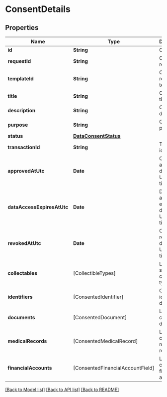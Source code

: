 # ConsentDetails

## Properties
Name | Type | Description | Notes
------------ | ------------- | ------------- | -------------
**id** | **String** | Consent id. | 
**requestId** | **String** | Consent request id. | 
**templateId** | **String** | Consent request template id. | [optional] 
**title** | **String** | Consent title. | 
**description** | **String** | Consent description. | 
**purpose** | **String** | Consent purpose. | [optional] 
**status** | [**DataConsentStatus**](DataConsentStatus.md) |  | 
**transactionId** | **String** | Transaction id. | [optional] 
**approvedAtUtc** | **Date** | Consent approval datetime in UTC timezone. | 
**dataAccessExpiresAtUtc** | **Date** | Data access expiration datetime in UTC timezone. | 
**revokedAtUtc** | **Date** | Consent revocation datetime in UTC timezone. | [optional] 
**collectables** | [CollectibleTypes] | List of supported collectible types. | 
**identifiers** | [ConsentedIdentifier] | Consented identity details. | [optional] 
**documents** | [ConsentedDocument] | List of consented documents. | [optional] 
**medicalRecords** | [ConsentedMedicalRecord] | List of consented medical records. | [optional] 
**financialAccounts** | [ConsentedFinancialAccountField] | List of consented financial accounts. | [optional] 

[[Back to Model list]](../README.md#documentation-for-models) [[Back to API list]](../README.md#documentation-for-api-endpoints) [[Back to README]](../README.md)


